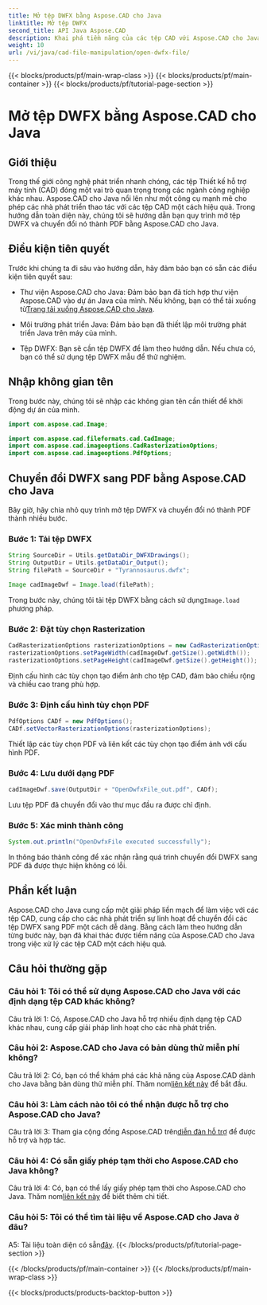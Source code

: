 ```yaml
---
title: Mở tệp DWFX bằng Aspose.CAD cho Java
linktitle: Mở tệp DWFX
second_title: API Java Aspose.CAD
description: Khai phá tiềm năng của các tệp CAD với Aspose.CAD cho Java. Chuyển đổi DWFX sang PDF một cách liền mạch.
weight: 10
url: /vi/java/cad-file-manipulation/open-dwfx-file/
---
```


{{< blocks/products/pf/main-wrap-class >}}
{{< blocks/products/pf/main-container >}}
{{< blocks/products/pf/tutorial-page-section >}}

# Mở tệp DWFX bằng Aspose.CAD cho Java

## Giới thiệu

Trong thế giới công nghệ phát triển nhanh chóng, các tệp Thiết kế hỗ trợ máy tính (CAD) đóng một vai trò quan trọng trong các ngành công nghiệp khác nhau. Aspose.CAD cho Java nổi lên như một công cụ mạnh mẽ cho phép các nhà phát triển thao tác với các tệp CAD một cách hiệu quả. Trong hướng dẫn toàn diện này, chúng tôi sẽ hướng dẫn bạn quy trình mở tệp DWFX và chuyển đổi nó thành PDF bằng Aspose.CAD cho Java.

## Điều kiện tiên quyết

Trước khi chúng ta đi sâu vào hướng dẫn, hãy đảm bảo bạn có sẵn các điều kiện tiên quyết sau:

-  Thư viện Aspose.CAD cho Java: Đảm bảo bạn đã tích hợp thư viện Aspose.CAD vào dự án Java của mình. Nếu không, bạn có thể tải xuống từ[Trang tải xuống Aspose.CAD cho Java](https://releases.aspose.com/cad/java/).

- Môi trường phát triển Java: Đảm bảo bạn đã thiết lập môi trường phát triển Java trên máy của mình.

- Tệp DWFX: Bạn sẽ cần tệp DWFX để làm theo hướng dẫn. Nếu chưa có, bạn có thể sử dụng tệp DWFX mẫu để thử nghiệm.

## Nhập không gian tên

Trong bước này, chúng tôi sẽ nhập các không gian tên cần thiết để khởi động dự án của mình.

```java
import com.aspose.cad.Image;

import com.aspose.cad.fileformats.cad.CadImage;
import com.aspose.cad.imageoptions.CadRasterizationOptions;
import com.aspose.cad.imageoptions.PdfOptions;
```

## Chuyển đổi DWFX sang PDF bằng Aspose.CAD cho Java

Bây giờ, hãy chia nhỏ quy trình mở tệp DWFX và chuyển đổi nó thành PDF thành nhiều bước.

### Bước 1: Tải tệp DWFX

```java
String SourceDir = Utils.getDataDir_DWFXDrawings();
String OutputDir = Utils.getDataDir_Output();
String filePath = SourceDir + "Tyrannosaurus.dwfx";

Image cadImageDwf = Image.load(filePath);
```

Trong bước này, chúng tôi tải tệp DWFX bằng cách sử dụng`Image.load` phương pháp.

### Bước 2: Đặt tùy chọn Rasterization

```java
CadRasterizationOptions rasterizationOptions = new CadRasterizationOptions();
rasterizationOptions.setPageWidth(cadImageDwf.getSize().getWidth());
rasterizationOptions.setPageHeight(cadImageDwf.getSize().getHeight());
```

Định cấu hình các tùy chọn tạo điểm ảnh cho tệp CAD, đảm bảo chiều rộng và chiều cao trang phù hợp.

### Bước 3: Định cấu hình tùy chọn PDF

```java
PdfOptions CADf = new PdfOptions();
CADf.setVectorRasterizationOptions(rasterizationOptions);
```

Thiết lập các tùy chọn PDF và liên kết các tùy chọn tạo điểm ảnh với cấu hình PDF.

### Bước 4: Lưu dưới dạng PDF

```java
cadImageDwf.save(OutputDir + "OpenDwfxFile_out.pdf", CADf);
```

Lưu tệp PDF đã chuyển đổi vào thư mục đầu ra được chỉ định.

### Bước 5: Xác minh thành công

```java
System.out.println("OpenDwfxFile executed successfully");
```

In thông báo thành công để xác nhận rằng quá trình chuyển đổi DWFX sang PDF đã được thực hiện không có lỗi.

## Phần kết luận

Aspose.CAD cho Java cung cấp một giải pháp liền mạch để làm việc với các tệp CAD, cung cấp cho các nhà phát triển sự linh hoạt để chuyển đổi các tệp DWFX sang PDF một cách dễ dàng. Bằng cách làm theo hướng dẫn từng bước này, bạn đã khai thác được tiềm năng của Aspose.CAD cho Java trong việc xử lý các tệp CAD một cách hiệu quả.

## Câu hỏi thường gặp

### Câu hỏi 1: Tôi có thể sử dụng Aspose.CAD cho Java với các định dạng tệp CAD khác không?

Câu trả lời 1: Có, Aspose.CAD cho Java hỗ trợ nhiều định dạng tệp CAD khác nhau, cung cấp giải pháp linh hoạt cho các nhà phát triển.

### Câu hỏi 2: Aspose.CAD cho Java có bản dùng thử miễn phí không?

Câu trả lời 2: Có, bạn có thể khám phá các khả năng của Aspose.CAD dành cho Java bằng bản dùng thử miễn phí. Thăm nom[liên kết này](https://releases.aspose.com/) để bắt đầu.

### Câu hỏi 3: Làm cách nào tôi có thể nhận được hỗ trợ cho Aspose.CAD cho Java?

 Câu trả lời 3: Tham gia cộng đồng Aspose.CAD trên[diễn đàn hỗ trợ](https://forum.aspose.com/c/cad/19) để được hỗ trợ và hợp tác.

### Câu hỏi 4: Có sẵn giấy phép tạm thời cho Aspose.CAD cho Java không?

 Câu trả lời 4: Có, bạn có thể lấy giấy phép tạm thời cho Aspose.CAD cho Java. Thăm nom[liên kết này](https://purchase.aspose.com/temporary-license/) để biết thêm chi tiết.

### Câu hỏi 5: Tôi có thể tìm tài liệu về Aspose.CAD cho Java ở đâu?

 A5: Tài liệu toàn diện có sẵn[đây](https://reference.aspose.com/cad/java/).
{{< /blocks/products/pf/tutorial-page-section >}}

{{< /blocks/products/pf/main-container >}}
{{< /blocks/products/pf/main-wrap-class >}}

{{< blocks/products/products-backtop-button >}}
